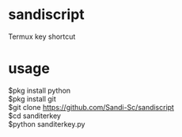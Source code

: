 # sandiscript
Termux key shortcut

# usage
$pkg install python<br>
$pkg install git<br>
$git clone https://github.com/Sandi-Sc/sandiscript<br>
$cd sanditerkey<br>
$python sanditerkey.py
